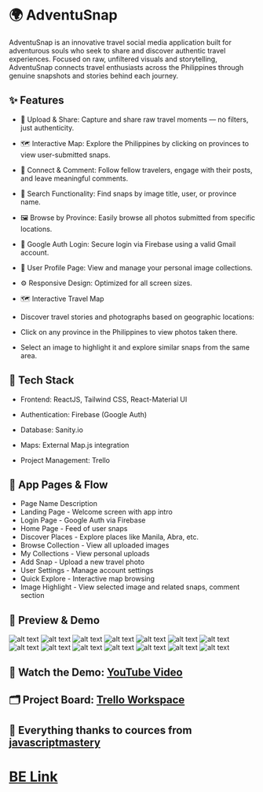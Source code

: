 # 🌍 AdventuSnap

AdventuSnap is an innovative travel social media application built for adventurous souls who seek to share and discover authentic travel experiences. Focused on raw, unfiltered visuals and storytelling, AdventuSnap connects travel enthusiasts across the Philippines through genuine snapshots and stories behind each journey.


## ✨ Features

- 📸 Upload & Share: Capture and share raw travel moments — no filters, just authenticity.

- 🗺️ Interactive Map: Explore the Philippines by clicking on provinces to view user-submitted snaps.

- 👥 Connect & Comment: Follow fellow travelers, engage with their posts, and leave meaningful comments.

- 🔎 Search Functionality: Find snaps by image title, user, or province name.

- 🖼️ Browse by Province: Easily browse all photos submitted from specific locations.

- 🔐 Google Auth Login: Secure login via Firebase using a valid Gmail account.

- 🧑 User Profile Page: View and manage your personal image collections.

- ⚙️ Responsive Design: Optimized for all screen sizes.

- 🗺️ Interactive Travel Map

- Discover travel stories and photographs based on geographic locations:

- Click on any province in the Philippines to view photos taken there.

- Select an image to highlight it and explore similar snaps from the same area.

## 🧰 Tech Stack

- Frontend: ReactJS, Tailwind CSS, React-Material UI

- Authentication: Firebase (Google Auth)

- Database: Sanity.io

- Maps: External Map.js integration

- Project Management: Trello

## 📂 App Pages & Flow
- Page Name	Description
- Landing Page - Welcome screen with app intro
- Login Page - Google Auth via Firebase
- Home Page - Feed of user snaps
- Discover Places - Explore places like Manila, Abra, etc.
- Browse Collection - View all uploaded images
- My Collections - View personal uploads
- Add Snap - Upload a new travel photo
- User Settings - Manage account settings
- Quick Explore - Interactive map browsing
- Image Highlight - View selected image and related snaps, comment section

## 📸 Preview & Demo
![alt text](ScreenShots/Welcome.png)
![alt text](ScreenShots/login.png)
![alt text](ScreenShots/home.png)
![alt text](ScreenShots/search.png)
![alt text](ScreenShots/discoverplaces.png)
![alt text](<ScreenShots/discoverplaces 2.png>)
![alt text](<ScreenShots/my snaps.png>)
![alt text](<ScreenShots/user settings.png>)
![alt text](<ScreenShots/add snap.png>)
![alt text](<ScreenShots/image highlight.png>)
![alt text](ScreenShots/quickexplore.png)
![alt text](<ScreenShots/quickexplore 2.png>)
![alt text](ScreenShots/BE-Sanity.png)
![alt text](ScreenShots/firebase.png)


## 🎥 Watch the Demo: [YouTube Video](https://youtu.be/s6UazYZ28MM)

## 🗂️ Project Board: [Trello Workspace](https://trello.com/invite/b/ydLRyVxq/ATTIe298013942d966d917890d618c82daef38FBF662/v88-fe-capstone)

## 🚀 Everything thanks to cources from [javascriptmastery](https://www.youtube.com/@javascriptmastery)

# [BE Link](https://github.com/DexterVargas/FE_CAPSTONE_backend)